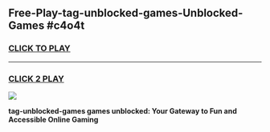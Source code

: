 
## Free-Play-tag-unblocked-games-Unblocked-Games #c4o4t
<h3>
<a href="https://news.freeplayer.one?title=tag-unblocked-games&ref=8M">CLICK TO PLAY</a></h3>
<hr>

<h3>
<a href="https://news.freeplayer.one?title=tag-unblocked-games&ref=8M">CLICK 2 PLAY</a>
  
</h3>

<a href="https://news.freeplayer.one?title=tag-unblocked-games&ref=8M"><img src="https://clearcache.store/games.png"></a>


**tag-unblocked-games games unblocked: Your Gateway to Fun and Accessible Online Gaming**
